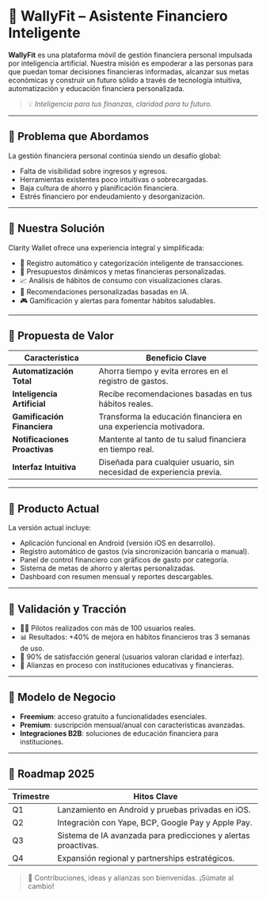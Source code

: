 # 💼 WallyFit – Asistente Financiero Inteligente

**WallyFit** es una plataforma móvil de gestión financiera personal impulsada por inteligencia artificial. Nuestra misión es empoderar a las personas para que puedan tomar decisiones financieras informadas, alcanzar sus metas económicas y construir un futuro sólido a través de tecnología intuitiva, automatización y educación financiera personalizada.

> 💡 *Inteligencia para tus finanzas, claridad para tu futuro.*

---

## 🧩 Problema que Abordamos

La gestión financiera personal continúa siendo un desafío global:

- Falta de visibilidad sobre ingresos y egresos.
- Herramientas existentes poco intuitivas o sobrecargadas.
- Baja cultura de ahorro y planificación financiera.
- Estrés financiero por endeudamiento y desorganización.

---

## 🧠 Nuestra Solución

Clarity Wallet ofrece una experiencia integral y simplificada:

- 📲 Registro automático y categorización inteligente de transacciones.
- 🎯 Presupuestos dinámicos y metas financieras personalizadas.
- 📈 Análisis de hábitos de consumo con visualizaciones claras.
- 🧾 Recomendaciones personalizadas basadas en IA.
- 🎮 Gamificación y alertas para fomentar hábitos saludables.

---

## 💎 Propuesta de Valor

| Característica            | Beneficio Clave                                               |
|---------------------------|---------------------------------------------------------------|
| **Automatización Total**  | Ahorra tiempo y evita errores en el registro de gastos.       |
| **Inteligencia Artificial** | Recibe recomendaciones basadas en tus hábitos reales.         |
| **Gamificación Financiera** | Transforma la educación financiera en una experiencia motivadora. |
| **Notificaciones Proactivas** | Mantente al tanto de tu salud financiera en tiempo real.        |
| **Interfaz Intuitiva**     | Diseñada para cualquier usuario, sin necesidad de experiencia previa. |

---

## 📱 Producto Actual

La versión actual incluye:

- Aplicación funcional en Android (versión iOS en desarrollo).
- Registro automático de gastos (vía sincronización bancaria o manual).
- Panel de control financiero con gráficos de gasto por categoría.
- Sistema de metas de ahorro y alertas personalizadas.
- Dashboard con resumen mensual y reportes descargables.

---

## 🧪 Validación y Tracción

- 🧑‍🏫 Pilotos realizados con más de 100 usuarios reales.
- 📊 Resultados: +40% de mejora en hábitos financieros tras 3 semanas de uso.
- 🔁 90% de satisfacción general (usuarios valoran claridad e interfaz).
- 🤝 Alianzas en proceso con instituciones educativas y financieras.

---

## 💸 Modelo de Negocio

- **Freemium**: acceso gratuito a funcionalidades esenciales.
- **Premium**: suscripción mensual/anual con características avanzadas.
- **Integraciones B2B**: soluciones de educación financiera para instituciones.

---

## 📍 Roadmap 2025

| Trimestre | Hitos Clave |
|-----------|-------------|
| Q1        | Lanzamiento en Android y pruebas privadas en iOS. |
| Q2        | Integración con Yape, BCP, Google Pay y Apple Pay. |
| Q3        | Sistema de IA avanzada para predicciones y alertas proactivas. |
| Q4        | Expansión regional y partnerships estratégicos. |

> 🙌 Contribuciones, ideas y alianzas son bienvenidas. ¡Súmate al cambio!
